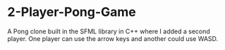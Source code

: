 # 2-Player-Pong-Game
A Pong clone built in the SFML library in C++ where I added a second player. One player can use the arrow keys and another could use WASD.
